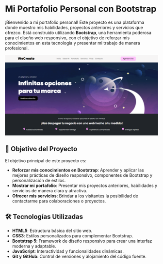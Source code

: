 # Mi Portafolio Personal con Bootstrap

¡Bienvenido a mi portafolio personal! Este proyecto es una plataforma donde muestro mis habilidades, proyectos anteriores y servicios que ofrezco. Está construido utilizando **Bootstrap**, una herramienta poderosa para el diseño web responsivo, con el objetivo de reforzar mis conocimientos en esta tecnología y presentar mi trabajo de manera profesional.

![Captura de Pantalla](https://github.com/Lucer16/Proyecto-Wecreate/blob/b750472601b31c930dc480380cb7917ba689ee10/Wecreate-en-curso-1.png)

## 🚀 Objetivo del Proyecto

El objetivo principal de este proyecto es:
- **Reforzar mis conocimientos en Bootstrap**: Aprender y aplicar las mejores prácticas de diseño responsivo, componentes de Bootstrap y personalización de estilos.
- **Mostrar mi portafolio**: Presentar mis proyectos anteriores, habilidades y servicios de manera clara y atractiva.
- **Ofrecer mis servicios**: Brindar a los visitantes la posibilidad de contactarme para colaboraciones o proyectos.

## 🛠️ Tecnologías Utilizadas

- **HTML5**: Estructura básica del sitio web.
- **CSS3**: Estilos personalizados para complementar Bootstrap.
- **Bootstrap 5**: Framework de diseño responsivo para crear una interfaz moderna y adaptable.
- **JavaScript**: Interactividad y funcionalidades dinámicas.
- **Git y GitHub**: Control de versiones y alojamiento del código fuente.

